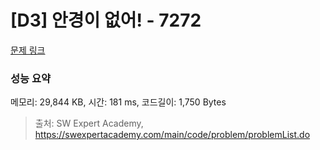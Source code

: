 # [D3] 안경이 없어! - 7272 

[문제 링크](https://swexpertacademy.com/main/code/problem/problemDetail.do?contestProbId=AWl0ZQ8qn7UDFAXz) 

### 성능 요약

메모리: 29,844 KB, 시간: 181 ms, 코드길이: 1,750 Bytes



> 출처: SW Expert Academy, https://swexpertacademy.com/main/code/problem/problemList.do